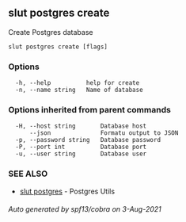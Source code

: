 ## slut postgres create

Create Postgres database

```
slut postgres create [flags]
```

### Options

```
  -h, --help          help for create
  -n, --name string   Name of database
```

### Options inherited from parent commands

```
  -H, --host string       Database host
      --json              Formatu output to JSON
  -p, --password string   Database password
  -P, --port int          Database port
  -u, --user string       Database user
```

### SEE ALSO

* [slut postgres](slut_postgres.md)	 - Postgres Utils

###### Auto generated by spf13/cobra on 3-Aug-2021
